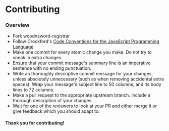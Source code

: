 # Contributing

### Overview

* Fork woodnsword-registrar
* Follow Crockford's [Code Conventions for the JavaScript
  Programming Language](http://javascript.crockford.com/code.html)
* Make one commit for every atomic change you make. Do not try to sneak
  in extra changes.
* Ensure that your commit message's summary line is an imperative
  sentence with no ending punctuation.
* Write an thoroughly descriptive commit message for your changes,
  unless absolutely unnecessary (such as when removing accidental extra
  spaces). Wrap your message's subject line to 50 columns, and its body
  lines to 72 columns.
* Make a pull request to the appropriate upstream branch. Include a
  thorough description of your changes.
* Wait for one of the reviewers to look at your PR and either merge it
  or give feedback which you should adapt to.


#### Thank you for contributing!
